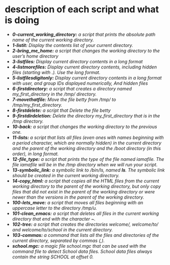 
# description of each script and what is doing

* ***0-current_working_directory:*** *a script that prints the absolute path name of the current working directory.*
* ***1-listit:*** *Display the contents list of your current directory.*
* ***2-bring_me_home:*** *a script that changes the working directory to the user’s home directory*
* ***3-listfiles:*** *Display current directory contents in a long format*
* ***4-listmorefiles:*** *Display current directory contents, including hidden files (starting with .). Use the long format.*
* ***5-listfilesdigitonly:*** *Display current directory contents in a long format with user, and group IDs displayed numerically, And hidden files*
* ***6-firstdirectory:*** *a script that creates a directory named my_first_directory in the /tmp/ directory.*
* ***7-movethatfile:*** *Move the file betty from /tmp/ to /tmp/my_first_directory.*
* ***8-firstdelete:*** *a script that Delete the file betty*
* ***9-firstdirdeletion:*** *Delete the directory my_first_directory that is in the /tmp directory.*
* ***10-back:*** *a script that changes the working directory to the previous one.*
* ***11-lists:*** *a script that lists all files (even ones with names beginning with a period character, which are normally hidden) in the current directory and the parent of the working directory and the /boot directory (in this order), in long format.*
* ***12-file_type:*** *a script that prints the type of the file named iamafile. The file iamafile will be in the /tmp directory when we will run your script.*
* ***13-symbolic_link:*** *a symbolic link to /bin/ls, named __ls__. The symbolic link should be created in the current working directory.*
* ***14-copy_html:*** *a script that copies all the HTML files from the current working directory to the parent of the working directory, but only copy files that did not exist in the parent of the working directory or were newer than the versions in the parent of the working directory.*
* ***100-lets_move:*** *a script that moves all files beginning with an uppercase letter to the directory /tmp/u.*
* ***101-clean_emacs:*** *a script that deletes all files in the current working directory that end with the character ~.*
* ***102-tree:*** *a script that creates the directories welcome/, welcome/to/ and welcome/to/school in the current directory.*
* ***103-commas:*** *a command that lists all the files and directories of the current directory, separated by commas (,).*
* ***school.mgc:*** *a magic file school.mgc that can be used with the command file to detect School data files. School data files always contain the string SCHOOL at offset 0.*
